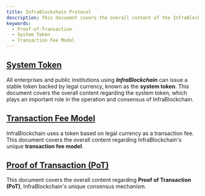 ```yaml
---
title: InfraBlockchain Protocol
description: This docuemnt covers the overall content of the InfraBlockchain protocol.
keywords:
  - Proof-of-Transaction
  - System Token
  - Transaction Fee Model
---
```


## [System Token](./system-token.md)

All enterprises and public institutions using **_InfraBlockchain_** can issue a stable token backed by legal currency, known as the **system token**. This document covers the overall content regarding the system token, which plays an important role in the operation and consensus of InfraBlockchain.

## [Transaction Fee Model](./transaction-fee.md)

InfraBlockchain uses a token based on legal currency as a transaction fee. This document covers the overall content regarding InfraBlockchain's unique **transaction fee model**.

## [Proof of Transaction (PoT)](./proof-of-transaction.md)

This document covers the overall content regarding **Proof of Transaction (PoT)**, InfraBlockchain's unique consensus mechanism.
